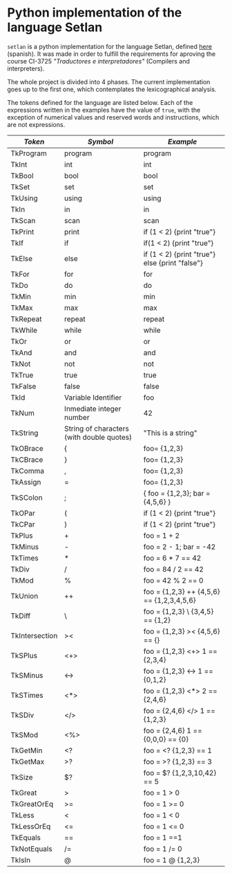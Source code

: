 Python implementation of the language Setlan
============================================


`setlan` is a python implementation for the language Setlan, defined
[here](http://ldc.usb.ve/~09-10285/files/def/setlan-3.pdf) (spanish). It was
made in order to fulfill the requirements for aproving the course CI-3725
_"Traductores e interpretadores"_ (Compilers and interpreters).

The whole project is divided into 4 phases. The current implementation goes up
to the first one, which contemplates the lexicographical analysis.

The tokens defined for the language are listed below. Each of the expressions
written in the examples have the value of `true`, with the exception of
numerical values and reserved words and instructions, which are not expressions.

| *Token*           | *Symbol*                                      | *Example*                                         |
|----------------   |-------------------------------------------    |------------------------------------------------   |
| TkProgram         | program                                       | program                                           |
| TkInt             | int                                           | int                                               |
| TkBool            | bool                                          | bool                                              |
| TkSet             | set                                           | set                                               |
| TkUsing           | using                                         | using                                             |
| TkIn              | in                                            | in                                                |
| TkScan            | scan                                          | scan                                              |
| TkPrint           | print                                         | if (1 < 2) {print "true"}                         |
| TkIf              | if                                            | if(1 < 2) {print "true"}                          |
| TkElse            | else                                          | if (1 < 2) {print "true"} else {print "false"}    |
| TkFor             | for                                           | for                                               |
| TkDo              | do                                            | do                                                |
| TkMin             | min                                           | min                                               |
| TkMax             | max                                           | max                                               |
| TkRepeat          | repeat                                        | repeat                                            |
| TkWhile           | while                                         | while                                             |
| TkOr              | or                                            | or                                                |
| TkAnd             | and                                           | and                                               |
| TkNot             | not                                           | not                                               |
| TkTrue            | true                                          | true                                              |
| TkFalse           | false                                         | false                                             |
| TkId              | Variable Identifier                           | foo                                               |
| TkNum             | Inmediate integer number                      | 42                                                |
| TkString          | String of characters (with double quotes)     | "This is a string"                                |
| TkOBrace          | {                                             | foo= {1,2,3}                                      |
| TkCBrace          | }                                             | foo= {1,2,3}                                      |
| TkComma           | ,                                             | foo= {1,2,3}                                      |
| TkAssign          | =                                             | foo= {1,2,3}                                      |
| TkSColon          | ;                                             | { foo = {1,2,3}; bar = {4,5,6} }                  |
| TkOPar            | (                                             | if (1 < 2) {print "true"}                         |
| TkCPar            | )                                             | if (1 < 2) {print "true"}                         |
| TkPlus            | +                                             | foo = 1 + 2                                       |
| TkMinus           | -                                             | foo = 2 - 1; bar = -42                            |
| TkTimes           | *                                             | foo = 6 * 7 == 42                                 |
| TkDiv             | /                                             | foo = 84 / 2 == 42                                |
| TkMod             | %                                             | foo = 42 % 2 == 0                                 |
| TkUnion           | ++                                            | foo = {1,2,3} ++ {4,5,6} == {1,2,3,4,5,6}         |
| TkDiff            | \                                             | foo = {1,2,3} \ {3,4,5} == {1,2}                  |
| TkIntersection    | ><                                            | foo = {1,2,3} >< {4,5,6} == {}                    |
| TkSPlus           | <+>                                           | foo = {1,2,3} <+> 1 == {2,3,4}                    |
| TkSMinus          | <->                                           | foo = {1,2,3} <-> 1 == {0,1,2}                    |
| TkSTimes          | <*>                                           | foo = {1,2,3} <*> 2 == {2,4,6}                    |
| TkSDiv            | </>                                           | foo = {2,4,6} </> 1 == {1,2,3}                    |
| TkSMod            | <%>                                           | foo = {2,4,6}  1 == {0,0,0} == {0}                |
| TkGetMin          | <?                                            | foo = <? {1,2,3} == 1                             |
| TkGetMax          | >?                                            | foo = >? {1,2,3} == 3                             |
| TkSize            | $?                                            | foo = $? {1,2,3,10,42} == 5                       |
| TkGreat           | >                                             | foo = 1 > 0                                       |
| TkGreatOrEq       | >=                                            | foo = 1 >= 0                                      |
| TkLess            | <                                             | foo = 1 < 0                                       |
| TkLessOrEq        | <=                                            | foo = 1 <= 0                                      |
| TkEquals          | ==                                            | foo = 1 ==1                                       |
| TkNotEquals       | /=                                            | foo = 1 /= 0                                      |
| TkIsIn            | @                                             | foo = 1 @ {1,2,3}                                 |